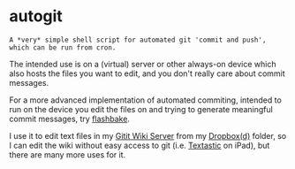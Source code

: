 # autogit

    A *very* simple shell script for automated git 'commit and push', which can be run from cron.
    
The intended use is on a (virtual) server or other always-on device which also hosts the files you want to edit, and you don't really care about commit messages.

For a more advanced implementation of automated commiting, intended to run on the device you edit the files on and trying to generate meaningful commit messages, try [flashbake](https://github.com/commandline/flashbake).

I use it to edit text files in my [Gitit Wiki Server](http://gitit.net) from my [Dropbox(d)](http://www.dropboxwiki.com/Using_Dropbox_CLI) folder, so I can edit the wiki without easy access to git (i.e. [Textastic](http://www.textasticapp.com) on iPad), but there are many more uses for it.